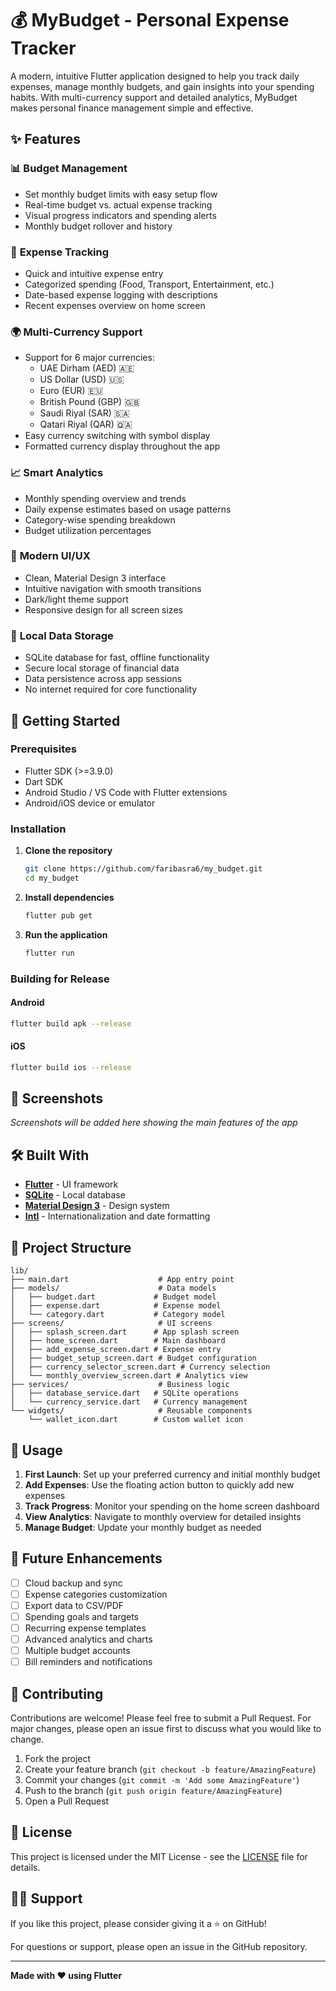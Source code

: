 # 💰 MyBudget - Personal Expense Tracker

A modern, intuitive Flutter application designed to help you track daily expenses, manage monthly budgets, and gain insights into your spending habits. With multi-currency support and detailed analytics, MyBudget makes personal finance management simple and effective.

## ✨ Features

### 📊 **Budget Management**
- Set monthly budget limits with easy setup flow
- Real-time budget vs. actual expense tracking
- Visual progress indicators and spending alerts
- Monthly budget rollover and history

### 💸 **Expense Tracking**
- Quick and intuitive expense entry
- Categorized spending (Food, Transport, Entertainment, etc.)
- Date-based expense logging with descriptions
- Recent expenses overview on home screen

### 🌍 **Multi-Currency Support**
- Support for 6 major currencies:
  - UAE Dirham (AED) 🇦🇪
  - US Dollar (USD) 🇺🇸
  - Euro (EUR) 🇪🇺
  - British Pound (GBP) 🇬🇧
  - Saudi Riyal (SAR) 🇸🇦
  - Qatari Riyal (QAR) 🇶🇦
- Easy currency switching with symbol display
- Formatted currency display throughout the app

### 📈 **Smart Analytics**
- Monthly spending overview and trends
- Daily expense estimates based on usage patterns
- Category-wise spending breakdown
- Budget utilization percentages

### 🎨 **Modern UI/UX**
- Clean, Material Design 3 interface
- Intuitive navigation with smooth transitions
- Dark/light theme support
- Responsive design for all screen sizes

### 💾 **Local Data Storage**
- SQLite database for fast, offline functionality
- Secure local storage of financial data
- Data persistence across app sessions
- No internet required for core functionality

## 🚀 Getting Started

### Prerequisites
- Flutter SDK (>=3.9.0)
- Dart SDK
- Android Studio / VS Code with Flutter extensions
- Android/iOS device or emulator

### Installation

1. **Clone the repository**
   ```bash
   git clone https://github.com/faribasra6/my_budget.git
   cd my_budget
   ```

2. **Install dependencies**
   ```bash
   flutter pub get
   ```

3. **Run the application**
   ```bash
   flutter run
   ```

### Building for Release

#### Android
```bash
flutter build apk --release
```

#### iOS
```bash
flutter build ios --release
```

## 📱 Screenshots

_Screenshots will be added here showing the main features of the app_

## 🛠️ Built With

- **[Flutter](https://flutter.dev/)** - UI framework
- **[SQLite](https://pub.dev/packages/sqflite)** - Local database
- **[Material Design 3](https://m3.material.io/)** - Design system
- **[Intl](https://pub.dev/packages/intl)** - Internationalization and date formatting

## 📁 Project Structure

```
lib/
├── main.dart                    # App entry point
├── models/                      # Data models
│   ├── budget.dart             # Budget model
│   ├── expense.dart            # Expense model
│   └── category.dart           # Category model
├── screens/                     # UI screens
│   ├── splash_screen.dart      # App splash screen
│   ├── home_screen.dart        # Main dashboard
│   ├── add_expense_screen.dart # Expense entry
│   ├── budget_setup_screen.dart # Budget configuration
│   ├── currency_selector_screen.dart # Currency selection
│   └── monthly_overview_screen.dart # Analytics view
├── services/                    # Business logic
│   ├── database_service.dart   # SQLite operations
│   └── currency_service.dart   # Currency management
└── widgets/                     # Reusable components
    └── wallet_icon.dart        # Custom wallet icon
```

## 🎯 Usage

1. **First Launch**: Set up your preferred currency and initial monthly budget
2. **Add Expenses**: Use the floating action button to quickly add new expenses
3. **Track Progress**: Monitor your spending on the home screen dashboard
4. **View Analytics**: Navigate to monthly overview for detailed insights
5. **Manage Budget**: Update your monthly budget as needed

## 🔮 Future Enhancements

- [ ] Cloud backup and sync
- [ ] Expense categories customization
- [ ] Export data to CSV/PDF
- [ ] Spending goals and targets
- [ ] Recurring expense templates
- [ ] Advanced analytics and charts
- [ ] Multiple budget accounts
- [ ] Bill reminders and notifications

## 🤝 Contributing

Contributions are welcome! Please feel free to submit a Pull Request. For major changes, please open an issue first to discuss what you would like to change.

1. Fork the project
2. Create your feature branch (`git checkout -b feature/AmazingFeature`)
3. Commit your changes (`git commit -m 'Add some AmazingFeature'`)
4. Push to the branch (`git push origin feature/AmazingFeature`)
5. Open a Pull Request

## 📄 License

This project is licensed under the MIT License - see the [LICENSE](LICENSE) file for details.

## 🙋‍♂️ Support

If you like this project, please consider giving it a ⭐ on GitHub!

For questions or support, please open an issue in the GitHub repository.

---

**Made with ❤️ using Flutter**

